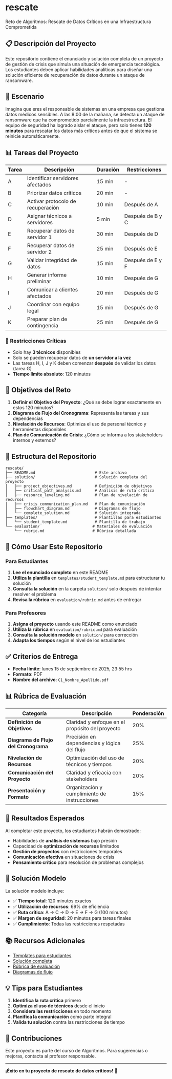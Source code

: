# rescate

Reto de Algoritmos: Rescate de Datos Críticos en una Infraestructura Comprometida

## 📋 Descripción del Proyecto

Este repositorio contiene el enunciado y solución completa de un proyecto de gestión de crisis que simula una situación de emergencia tecnológica. Los estudiantes deben aplicar habilidades analíticas para diseñar una solución eficiente de recuperación de datos durante un ataque de ransomware.

## 🎯 Escenario

Imagina que eres el responsable de sistemas en una empresa que gestiona datos médicos sensibles. A las 8:00 de la mañana, se detecta un ataque de ransomware que ha comprometido parcialmente la infraestructura. El equipo de seguridad ha logrado aislar el ataque, pero solo tienes **120 minutos** para rescatar los datos más críticos antes de que el sistema se reinicie automáticamente.

## 📊 Tareas del Proyecto

| Tarea | Descripción | Duración | Restricciones |
|-------|-------------|----------|---------------|
| A | Identificar servidores afectados | 15 min | - |
| B | Priorizar datos críticos | 20 min | - |
| C | Activar protocolo de recuperación | 10 min | Después de A |
| D | Asignar técnicos a servidores | 5 min | Después de B y C |
| E | Recuperar datos de servidor 1 | 30 min | Después de D |
| F | Recuperar datos de servidor 2 | 25 min | Después de E |
| G | Validar integridad de datos | 15 min | Después de E y F |
| H | Generar informe preliminar | 10 min | Después de G |
| I | Comunicar a clientes afectados | 20 min | Después de G |
| J | Coordinar con equipo legal | 15 min | Después de G |
| K | Preparar plan de contingencia | 25 min | Después de G |

### 🚫 Restricciones Críticas
- Solo hay **3 técnicos** disponibles
- Solo se pueden recuperar datos de **un servidor a la vez**
- Las tareas H, I, J y K deben comenzar **después** de validar los datos (tarea G)
- **Tiempo límite absoluto**: 120 minutos

## 🎯 Objetivos del Reto

1. **Definir el Objetivo del Proyecto**: ¿Qué se debe lograr exactamente en estos 120 minutos?
2. **Diagrama de Flujo del Cronograma**: Representa las tareas y sus dependencias
3. **Nivelación de Recursos**: Optimiza el uso de personal técnico y herramientas disponibles
4. **Plan de Comunicación de Crisis**: ¿Cómo se informa a los stakeholders internos y externos?

## 📁 Estructura del Repositorio

```
rescate/
├── README.md                          # Este archivo
├── solution/                          # Solución completa del proyecto
│   ├── project_objectives.md          # Definición de objetivos
│   ├── critical_path_analysis.md      # Análisis de ruta crítica
│   ├── resource_leveling.md           # Plan de nivelación de recursos
│   ├── crisis_communication_plan.md   # Plan de comunicación
│   ├── flowchart_diagram.md           # Diagramas de flujo
│   └── complete_solution.md           # Solución integrada
├── templates/                         # Plantillas para estudiantes
│   └── student_template.md            # Plantilla de trabajo
└── evaluation/                       # Materiales de evaluación
    └── rubric.md                     # Rúbrica detallada
```

## 🚀 Cómo Usar Este Repositorio

### Para Estudiantes
1. **Lee el enunciado completo** en este README
2. **Utiliza la plantilla** en `templates/student_template.md` para estructurar tu solución
3. **Consulta la solución** en la carpeta `solution/` solo después de intentar resolver el problema
4. **Revisa la rúbrica** en `evaluation/rubric.md` antes de entregar

### Para Profesores
1. **Asigna el proyecto** usando este README como enunciado
2. **Utiliza la rúbrica** en `evaluation/rubric.md` para evaluación
3. **Consulta la solución modelo** en `solution/` para corrección
4. **Adapta los tiempos** según el nivel de los estudiantes

## ✅ Criterios de Entrega

- **Fecha límite**: lunes 15 de septiembre de 2025, 23:55 hrs
- **Formato**: PDF
- **Nombre del archivo**: `C1_Nombre_Apellido.pdf`

## 📊 Rúbrica de Evaluación

| Categoría | Descripción | Ponderación |
|-----------|-------------|-------------|
| **Definición de Objetivos** | Claridad y enfoque en el propósito del proyecto | 20% |
| **Diagrama de Flujo del Cronograma** | Precisión en dependencias y lógica del flujo | 25% |
| **Nivelación de Recursos** | Optimización del uso de técnicos y tiempos | 20% |
| **Comunicación del Proyecto** | Claridad y eficacia con stakeholders | 20% |
| **Presentación y Formato** | Organización y cumplimiento de instrucciones | 15% |

## 🎯 Resultados Esperados

Al completar este proyecto, los estudiantes habrán demostrado:
- Habilidades de **análisis de sistemas** bajo presión
- Capacidad de **optimización de recursos** limitados
- **Gestión de proyectos** con restricciones temporales
- **Comunicación efectiva** en situaciones de crisis
- **Pensamiento crítico** para resolución de problemas complejos

## 🔧 Solución Modelo

La solución modelo incluye:
- ✅ **Tiempo total**: 120 minutos exactos
- ✅ **Utilización de recursos**: 69% de eficiencia
- ✅ **Ruta crítica**: A → C → D → E → F → G (100 minutos)
- ✅ **Margen de seguridad**: 20 minutos para tareas finales
- ✅ **Cumplimiento**: Todas las restricciones respetadas

## 📚 Recursos Adicionales

- [Templates para estudiantes](templates/)
- [Solución completa](solution/)
- [Rúbrica de evaluación](evaluation/)
- [Diagramas de flujo](solution/flowchart_diagram.md)

## 💡 Tips para Estudiantes

1. **Identifica la ruta crítica** primero
2. **Optimiza el uso de técnicos** desde el inicio
3. **Considera las restricciones** en todo momento
4. **Planifica la comunicación** como parte integral
5. **Valida tu solución** contra las restricciones de tiempo

## 🤝 Contribuciones

Este proyecto es parte del curso de Algoritmos. Para sugerencias o mejoras, contacta al profesor responsable.

---

**¡Éxito en tu proyecto de rescate de datos críticos!** 🚀

